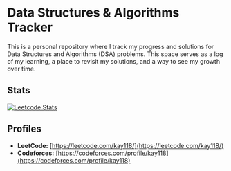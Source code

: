 # Data Structures & Algorithms Tracker

This is a personal repository where I track my progress and solutions for Data Structures and Algorithms (DSA) problems. This space serves as a log of my learning, a place to revisit my solutions, and a way to see my growth over time.

## Stats

[![Leetcode Stats](https://leetcard.jacoblin.cool/kay118?ext=heatmap)](https://leetcode.com/kay118/)

## Profiles

*   **LeetCode:** [https://leetcode.com/kay118/](https://leetcode.com/kay118/)
*   **Codeforces:** [https://codeforces.com/profile/kay118](https://codeforces.com/profile/kay118)
